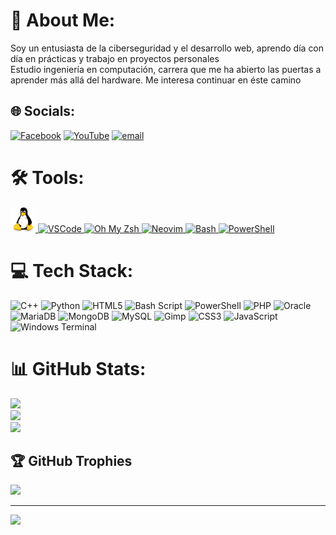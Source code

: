 # 💫 About Me:
Soy un entusiasta de la ciberseguridad y el desarrollo web, aprendo día con día en prácticas y trabajo en proyectos personales<br>Estudio ingeniería en computación, carrera que me ha abierto las puertas a aprender más allá del hardware. Me interesa continuar en éste camino


## 🌐 Socials:
[![Facebook](https://img.shields.io/badge/Facebook-%231877F2.svg?logo=Facebook&logoColor=white)](https://facebook.com/https://es-la.facebook.com/papichulo.reydel.perreointenso) [![YouTube](https://img.shields.io/badge/YouTube-%23FF0000.svg?logo=YouTube&logoColor=white)](https://youtube.com/@Amezande) [![email](https://img.shields.io/badge/Email-D14836?logo=gmail&logoColor=white)](mailto:oscarabrjs@gmail.com) 

# 🛠️ Tools:

<p align="left"> <a href="https://www.linux.org/" target="_blank" rel="noreferrer"> <img src="https://raw.githubusercontent.com/devicons/devicon/master/icons/linux/linux-original.svg" alt="linux" width="40" height="40"/> </a> 

  <a href="https://code.visualstudio.com/" target="_blank" rel="noreferrer">
    <img src="https://upload.wikimedia.org/wikipedia/commons/9/9a/Visual_Studio_Code_1.35_icon.svg" alt="VSCode" width="40" height="40"/>
  </a>



  <a href="https://ohmyz.sh/" target="_blank" rel="noreferrer">
    <img src="https://ohmyz.sh/img/OMZLogo_BnW.png" alt="Oh My Zsh" width="40" height="40"/>
  </a>



  <a href="https://neovim.io/" target="_blank" rel="noreferrer">
    <img src="https://upload.wikimedia.org/wikipedia/commons/3/3a/Neovim-mark.svg" alt="Neovim" width="40" height="40"/>
  </a>



  <a href="https://www.gnu.org/software/bash/" target="_blank" rel="noreferrer">
    <img src="https://upload.wikimedia.org/wikipedia/commons/4/4b/Bash_Logo_Colored.svg" alt="Bash" width="40" height="40"/>
  </a>



  <a href="https://learn.microsoft.com/en-us/powershell/" target="_blank" rel="noreferrer">
    <img src="https://upload.wikimedia.org/wikipedia/commons/2/2f/PowerShell_5.0_icon.png" alt="PowerShell" width="40" height="40"/>
  </a>
</p>




# 💻 Tech Stack:
![C++](https://img.shields.io/badge/c++-%2300599C.svg?style=flat&logo=c%2B%2B&logoColor=white) ![Python](https://img.shields.io/badge/python-3670A0?style=flat&logo=python&logoColor=ffdd54) ![HTML5](https://img.shields.io/badge/html5-%23E34F26.svg?style=flat&logo=html5&logoColor=white) ![Bash Script](https://img.shields.io/badge/bash_script-%23121011.svg?style=flat&logo=gnu-bash&logoColor=white) ![PowerShell](https://img.shields.io/badge/PowerShell-%235391FE.svg?style=flat&logo=powershell&logoColor=white) ![PHP](https://img.shields.io/badge/php-%23777BB4.svg?style=flat&logo=php&logoColor=white) ![Oracle](https://img.shields.io/badge/Oracle-F80000?style=flat&logo=oracle&logoColor=white) ![MariaDB](https://img.shields.io/badge/MariaDB-003545?style=flat&logo=mariadb&logoColor=white) ![MongoDB](https://img.shields.io/badge/MongoDB-%234ea94b.svg?style=flat&logo=mongodb&logoColor=white) ![MySQL](https://img.shields.io/badge/mysql-4479A1.svg?style=flat&logo=mysql&logoColor=white) ![Gimp](https://img.shields.io/badge/Gimp-657D8B?style=flat&logo=gimp&logoColor=FFFFFF) ![CSS3](https://img.shields.io/badge/css3-%231572B6.svg?style=flat&logo=css3&logoColor=white) ![JavaScript](https://img.shields.io/badge/javascript-%23323330.svg?style=flat&logo=javascript&logoColor=%23F7DF1E) ![Windows Terminal](https://img.shields.io/badge/Windows%20Terminal-%234D4D4D.svg?style=flat&logo=windows-terminal&logoColor=white)
# 📊 GitHub Stats:
![](https://github-readme-stats.vercel.app/api?username=Amezande&theme=dark&hide_border=true&include_all_commits=true&count_private=true)<br/>
![](https://github-readme-streak-stats.herokuapp.com/?user=Amezande&theme=dark&hide_border=true)<br/>
![](https://github-readme-stats.vercel.app/api/top-langs/?username=Amezande&theme=dark&hide_border=true&include_all_commits=true&count_private=true&layout=compact)

## 🏆 GitHub Trophies
![](https://github-profile-trophy.vercel.app/?username=Amezande&theme=radical&no-frame=true&no-bg=false&margin-w=4)

---
[![](https://visitcount.itsvg.in/api?id=Amezande&icon=0&color=0)](https://visitcount.itsvg.in)


